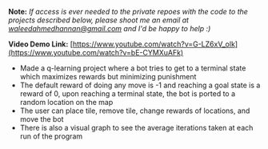 **Note:** _If access is ever needed to the private repoes with the code to the projects described below, please shoot me an email at waleedahmedhannan@gmail.com and I'd be happy to help :)_

**Video Demo Link:** [https://www.youtube.com/watch?v=G-LZ6xV_olk](https://www.youtube.com/watch?v=bE-CYMXuAFk)

* Made a q-learning project where a bot tries to get to a terminal state which maximizes rewards but minimizing punishment
* The default reward of doing any move is -1 and reaching a goal state is a reward of 0, upon reaching a terminal state, the bot is ported to a random location on the map
* The user can place tile, remove tile, change rewards of locations, and move the bot
* There is also a visual graph to see the average iterations taken at each run of the program 

